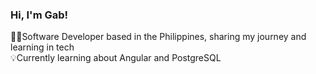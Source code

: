

### Hi, I'm Gab!

🧑‍💻Software Developer based in the Philippines, sharing my journey and learning in tech<br/>
💡Currently learning about Angular and PostgreSQL <br/>

